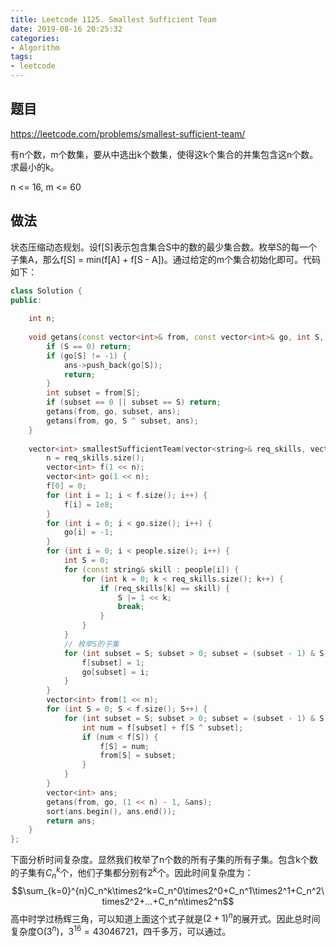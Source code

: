 ```yaml
---
title: Leetcode 1125. Smallest Sufficient Team
date: 2019-08-16 20:25:32
categories:
- Algorithm
tags:
- leetcode
---
```

## 题目
https://leetcode.com/problems/smallest-sufficient-team/

有n个数，m个数集，要从中选出k个数集，使得这k个集合的并集包含这n个数。求最小的k。

n <= 16, m <= 60
## 做法
状态压缩动态规划。设f[S]表示包含集合S中的数的最少集合数。枚举S的每一个子集A，那么f[S] = min(f[A] + f[S - A])。通过给定的m个集合初始化即可。代码如下：
```C++
class Solution {
public:
    
    int n;
    
    void getans(const vector<int>& from, const vector<int>& go, int S, vector<int>* ans) {
        if (S == 0) return;
        if (go[S] != -1) {
            ans->push_back(go[S]);
            return;
        }
        int subset = from[S];
        if (subset == 0 || subset == S) return;
        getans(from, go, subset, ans);
        getans(from, go, S ^ subset, ans);
    }
    
    vector<int> smallestSufficientTeam(vector<string>& req_skills, vector<vector<string>>& people) {
        n = req_skills.size();
        vector<int> f(1 << n);
        vector<int> go(1 << n);
        f[0] = 0;
        for (int i = 1; i < f.size(); i++) {
            f[i] = 1e8;
        }
        for (int i = 0; i < go.size(); i++) {
            go[i] = -1;
        }
        for (int i = 0; i < people.size(); i++) {
            int S = 0;
            for (const string& skill : people[i]) {
                for (int k = 0; k < req_skills.size(); k++) {
                    if (req_skills[k] == skill) {
                        S |= 1 << k;
                        break;
                    }
                }
            }
            // 枚举S的子集
            for (int subset = S; subset > 0; subset = (subset - 1) & S) {
                f[subset] = 1;
                go[subset] = i;
            }
        }
        vector<int> from(1 << n);
        for (int S = 0; S < f.size(); S++) {
            for (int subset = S; subset > 0; subset = (subset - 1) & S) {
                int num = f[subset] + f[S ^ subset];
                if (num < f[S]) {
                    f[S] = num;
                    from[S] = subset;
                }
            }
        }
        vector<int> ans;
        getans(from, go, (1 << n) - 1, &ans);
        sort(ans.begin(), ans.end());
        return ans;
    }
};
```
下面分析时间复杂度。显然我们枚举了n个数的所有子集的所有子集。包含k个数的子集有$C_n^k$个，他们子集都分别有$2^k$个。因此时间复杂度为：
$$\sum_{k=0}^{n}C_n^k\times2^k=C_n^0\times2^0+C_n^1\times2^1+C_n^2\times2^2+...+C_n^n\times2^n$$
高中时学过杨辉三角，可以知道上面这个式子就是$(2+1)^n$的展开式。因此总时间复杂度O($3^n$)，$3^{16}=43046721$，四千多万，可以通过。
